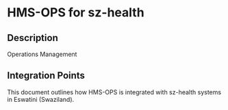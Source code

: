 # HMS-OPS for sz-health

## Description

Operations Management

## Integration Points

This document outlines how HMS-OPS is integrated with sz-health systems in Eswatini (Swaziland).
